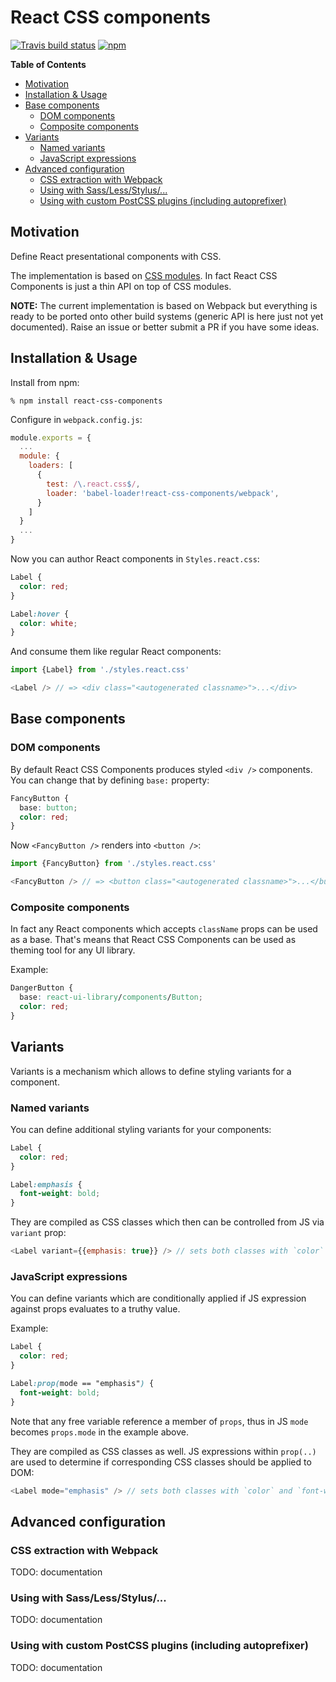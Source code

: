 # React CSS components

[![Travis build status](https://img.shields.io/travis/andreypopp/react-css-components/master.svg)](https://travis-ci.org/andreypopp/react-css-components)
[![npm](https://img.shields.io/npm/v/react-css-components.svg)](https://www.npmjs.com/package/react-css-components)

<!-- START doctoc generated TOC please keep comment here to allow auto update -->
<!-- DON'T EDIT THIS SECTION, INSTEAD RE-RUN doctoc TO UPDATE -->
**Table of Contents**

- [Motivation](#motivation)
- [Installation & Usage](#installation-&-usage)
- [Base components](#base-components)
  - [DOM components](#dom-components)
  - [Composite components](#composite-components)
- [Variants](#variants)
  - [Named variants](#named-variants)
  - [JavaScript expressions](#javascript-expressions)
- [Advanced configuration](#advanced-configuration)
  - [CSS extraction with Webpack](#css-extraction-with-webpack)
  - [Using with Sass/Less/Stylus/...](#using-with-sasslessstylus)
  - [Using with custom PostCSS plugins (including autoprefixer)](#using-with-custom-postcss-plugins-including-autoprefixer)

<!-- END doctoc generated TOC please keep comment here to allow auto update -->

## Motivation

Define React presentational components with CSS.

The implementation is based on [CSS modules][]. In fact React CSS Components is
just a thin API on top of CSS modules.

**NOTE:** The current implementation is based on Webpack but everything is ready
to be ported onto other build systems (generic API is here just not yet
documented). Raise an issue or better submit a PR if you have some ideas.

## Installation & Usage

Install from npm:

    % npm install react-css-components

Configure in `webpack.config.js`:

```js
module.exports = {
  ...
  module: {
    loaders: [
      {
        test: /\.react.css$/,
        loader: 'babel-loader!react-css-components/webpack',
      }
    ]
  }
  ...
}
```
Now you can author React components in `Styles.react.css`:
```css
Label {
  color: red;
}

Label:hover {
  color: white;
}
```

And consume them like regular React components:
```js
import {Label} from './styles.react.css'

<Label /> // => <div class="<autogenerated classname>">...</div>
```

## Base components

### DOM components

By default React CSS Components produces styled `<div />` components. You can
change that by defining `base:` property:

```css
FancyButton {
  base: button;
  color: red;
}
```

Now `<FancyButton />` renders into `<button />`:

```js
import {FancyButton} from './styles.react.css'

<FancyButton /> // => <button class="<autogenerated classname>">...</button>
```

### Composite components

In fact any React components which accepts `className` props can be used as a
base. That's means that React CSS Components can be used as theming tool for any
UI library.

Example:

```css
DangerButton {
  base: react-ui-library/components/Button;
  color: red;
}
```

## Variants

Variants is a mechanism which allows to define styling variants for a component.

### Named variants

You can define additional styling variants for your components:

```css
Label {
  color: red;
}

Label:emphasis {
  font-weight: bold;
}
```

They are compiled as CSS classes which then can be controlled from JS via
`variant` prop:

```js
<Label variant={{emphasis: true}} /> // sets both classes with `color` and `font-weight`
```
### JavaScript expressions

You can define variants which are conditionally applied if JS expression against
props evaluates to a truthy value.

Example:

```css
Label {
  color: red;
}

Label:prop(mode == "emphasis") {
  font-weight: bold;
}
```

Note that any free variable reference a member of `props`, thus in JS `mode`
becomes `props.mode` in the example above.

They are compiled as CSS classes as well. JS expressions within `prop(..)` are
used to determine if corresponding CSS classes should be applied to DOM:

```js
<Label mode="emphasis" /> // sets both classes with `color` and `font-weight`
```

## Advanced configuration

### CSS extraction with Webpack

TODO: documentation

### Using with Sass/Less/Stylus/...

TODO: documentation

### Using with custom PostCSS plugins (including autoprefixer)

TODO: documentation

[CSS modules]: https://github.com/css-modules/css-modules
